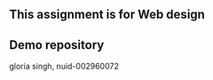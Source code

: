 This assignment is for Web design
---------------------------------
Demo repository
--------------------------------
gloria singh, nuid-002960072




